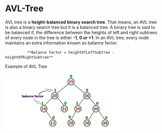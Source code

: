 # AVL-Tree
AVL tree is a **height-balanced binary search tree**. That means, an AVL tree is also a binary search tree but it is a balanced tree. 
A binary tree is said to be balanced if, the difference between the heights of left and right subtrees of every node in the tree is either **-1, 0 or +1**. 
In an AVL tree, every node maintains an extra information known as balance factor. 
              
              
              **Balance factor = heightOfLeftSubtree - heightOfRightSubtree**
               
Example of AVL Tree

![AVL Tree](https://github.com/Rajeswari-0209/AVL-Tree/blob/main/AVL-Tree.png)



